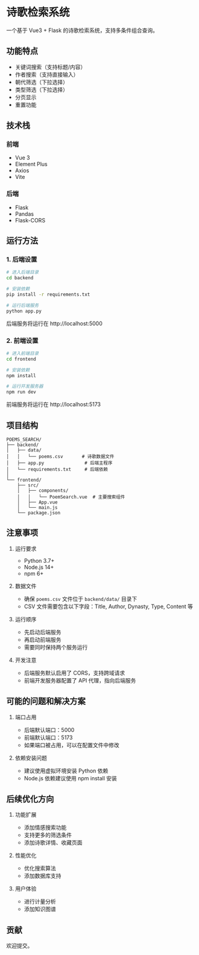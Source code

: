 # 诗歌检索系统

一个基于 Vue3 + Flask 的诗歌检索系统，支持多条件组合查询。

## 功能特点

- 关键词搜索（支持标题/内容）
- 作者搜索（支持直接输入）
- 朝代筛选（下拉选择）
- 类型筛选（下拉选择）
- 分页显示
- 重置功能

## 技术栈

### 前端
- Vue 3
- Element Plus
- Axios
- Vite

### 后端
- Flask
- Pandas
- Flask-CORS

## 运行方法

### 1. 后端设置
```bash
# 进入后端目录
cd backend

# 安装依赖
pip install -r requirements.txt

# 运行后端服务
python app.py
```

后端服务将运行在 http://localhost:5000

### 2. 前端设置
```bash
# 进入前端目录
cd frontend

# 安装依赖
npm install

# 运行开发服务器
npm run dev
```

前端服务将运行在 http://localhost:5173

## 项目结构

```
POEMS_SEARCH/
├── backend/
│   ├── data/
│   │   └── poems.csv       # 诗歌数据文件
│   ├── app.py               # 后端主程序
│   └── requirements.txt     # 后端依赖
│
└── frontend/
    ├── src/
    │   ├── components/
    │   │   └── PoemSearch.vue  # 主要搜索组件
    │   ├── App.vue
    │   └── main.js
    └── package.json
```

## 注意事项

1. 运行要求
   - Python 3.7+
   - Node.js 14+
   - npm 6+

2. 数据文件
   - 确保 `poems.csv` 文件位于 `backend/data/` 目录下
   - CSV 文件需要包含以下字段：Title, Author, Dynasty, Type, Content 等

3. 运行顺序
   - 先启动后端服务
   - 再启动前端服务
   - 需要同时保持两个服务运行

4. 开发注意
   - 后端服务默认启用了 CORS，支持跨域请求
   - 前端开发服务器配置了 API 代理，指向后端服务

## 可能的问题和解决方案

1. 端口占用
   - 后端默认端口：5000
   - 前端默认端口：5173
   - 如果端口被占用，可以在配置文件中修改

2. 依赖安装问题
   - 建议使用虚拟环境安装 Python 依赖
   - Node.js 依赖建议使用 npm install 安装

## 后续优化方向

1. 功能扩展
   - 添加情感搜索功能
   - 支持更多的筛选条件
   - 添加诗歌详情、收藏页面

2. 性能优化
   - 优化搜索算法
   - 添加数据库支持

3. 用户体验
   - 进行计量分析
   - 添加知识图谱

## 贡献
欢迎提交。
